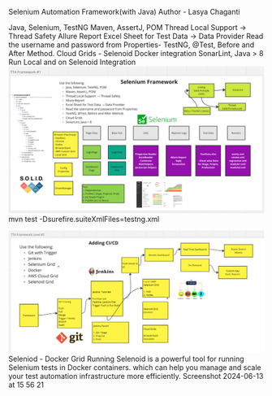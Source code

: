 Selenium Automation Framework(with Java)
Author - Lasya Chaganti

Java, Selenium, TestNG
Maven, AssertJ, POM
Thread Local Support → Thread Safety
Allure Report
Excel Sheet for Test Data → Data Provider
Read the username and password from Properties-
TestNG, @Test, Before and After Method.
Cloud Grids - Selenoid Docker integration
SonarLint, Java > 8
Run Local and on Selenoid Integration
![img.png](img.png)
mvn test -Dsurefire.suiteXmlFiles=testng.xml

![img_1.png](img_1.png)
Seleniod - Docker Grid Running
Selenoid is a powerful tool for running Selenium tests in Docker containers.
which can help you manage and scale your test automation infrastructure more efficiently.
Screenshot 2024-06-13 at 15 56 21